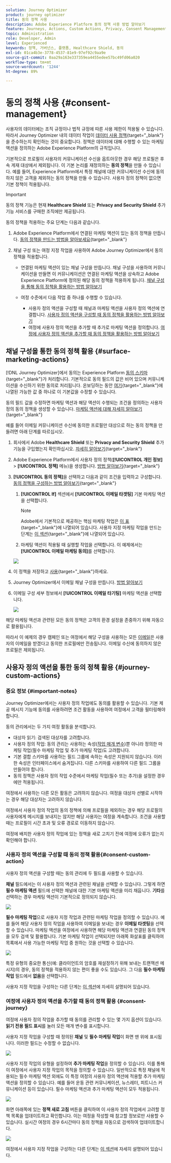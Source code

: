 ```yaml
---
solution: Journey Optimizer
product: journey optimizer
title: 동의 정책 사용
description: Adobe Experience Platform 동의 정책 사용 방법 알아보기
feature: Journeys, Actions, Custom Actions, Privacy, Consent Management
topic: Administration
role: Developer, Admin
level: Experienced
keywords: 정책, 거버넌스, 플랫폼, Healthcare Shield, 동의
exl-id: 01ca4b3e-3778-4537-81e9-97ef92c9aa9e
source-git-commit: 0aa29a163e337359ea4455edee57bc49fd06a020
workflow-type: tm+mt
source-wordcount: '1244'
ht-degree: 89%

---
```


# 동의 정책 사용 {#consent-management}

사용자의 데이터에는 조직 규정이나 법적 규정에 따른 사용 제한이 적용될 수 있습니다. 따라서 Journey Optimizer 내의 데이터 작업이 [데이터 사용 정책](https://experienceleague.adobe.com/docs/experience-platform/data-governance/policies/overview.html?lang=ko){target="_blank"}을 준수하는지 확인하는 것이 중요합니다. 정책은 데이터에 대해 수행할 수 있는 마케팅 액션을 정의하는 Adobe Experience Platform의 규칙입니다.

기본적으로 프로필이 사용자의 커뮤니케이션 수신을 옵트아웃한 경우 해당 프로필은 후속 게재 대상에서 제외됩니다. 이 기본 논리를 재정의하는 **동의 정책**&#x200B;을 만들 수 있습니다. 예를 들어, Experience Platform에서 특정 채널에 대한 커뮤니케이션 수신에 동의하지 않은 고객을 제외하는 동의 정책을 만들 수 있습니다. 사용자 정의 정책이 없으면 기본 정책이 적용됩니다.

>[!IMPORTANT]
>
>동의 정책 기능은 현재 **Healthcare Shield** 또는 **Privacy and Security Shield** 추가 기능 서비스를 구매한 조직에만 제공됩니다.

동의 정책을 적용하는 주요 단계는 다음과 같습니다.

1. Adobe Experience Platform에서 연결된 마케팅 액션이 있는 동의 정책을 만듭니다. [동의 정책을 만드는 방법을 알아보세요](https://experienceleague.adobe.com/docs/experience-platform/data-governance/policies/user-guide.html?lang=ko#consent-policy){target="_blank"}

2. 채널 구성 또는 여정 지정 작업을 사용하여 Adobe Journey Optimizer에서 동의 정책을 적용합니다.

   * 연결된 마케팅 액션이 있는 채널 구성을 만듭니다. 채널 구성을 사용하여 커뮤니케이션을 만들면 이 커뮤니케이션은 연결된 마케팅 액션을 상속하고 Adobe Experience Platform에 정의된 해당 동의 정책을 적용하게 됩니다. [채널 구성을 통해 동의 정책을 활용하는 방법 알아보기](#surface-marketing-actions)

   * 여정 수준에서 다음 작업 중 하나를 수행할 수 있습니다.

      * 사용자 정의 액션을 구성할 때 채널과 마케팅 액션을 사용자 정의 액션에 연결합니다. [사용자 정의 액션을 구성할 때 동의 정책을 활용하는 방법 알아보기](#consent-custom-action)
      * 여정에 사용자 정의 액션을 추가할 때 추가로 마케팅 액션을 정의합니다. [여정에 사용자 정의 액션을 추가할 때 동의 정책을 활용하는 방법 알아보기](#consent-journey)

## 채널 구성을 통한 동의 정책 활용 {#surface-marketing-actions}

[!DNL Journey Optimizer]에서 동의는 Experience Platform [동의 스키마](https://experienceleague.adobe.com/docs/experience-platform/xdm/field-groups/profile/consents.html?lang=ko){target="_blank"}가 처리합니다. 기본적으로 동의 필드의 값은 비어 있으며 커뮤니케이션을 수신하기 위한 동의로 처리됩니다. 온보딩하는 동안 [여기](https://experienceleague.adobe.com/docs/experience-platform/xdm/data-types/consents.html?lang=ko#choice-values){target="_blank"}에 나열된 가능한 값 중 하나로 이 기본값을 수정할 수 있습니다.

동의 필드 값을 수정하면 마케팅 액션과 해당 액션이 수행되는 조건을 정의하는 사용자 정의 동의 정책을 생성할 수 있습니다. [마케팅 액션에 대해 자세히 알아보기](https://experienceleague.adobe.com/docs/experience-platform/data-governance/policies/overview.html?lang=ko#marketing-actions){target="_blank"}

예를 들어 이메일 커뮤니케이션 수신에 동의한 프로필만 대상으로 하는 동의 정책을 만들려면 아래 단계를 따르십시오.

1. 회사에서 Adobe **Healthcare Shield** 또는 **Privacy and Security Shield** 추가 기능을 구입했는지 확인하십시오. [자세히 알아보기](https://experienceleague.adobe.com/docs/events/customer-data-management-voices-recordings/governance/healthcare-shield.html?lang=ko){target="_blank"}

1. Adobe Experience Platform에서 사용자 정의 정책(**[!UICONTROL 개인 정보]** > **[!UICONTROL 정책]** 메뉴)을 생성합니다. [방법 알아보기](https://experienceleague.adobe.com/docs/experience-platform/data-governance/policies/user-guide.html?lang=ko#create-policy){target="_blank"}

   <!--![](assets/consent-policy-create.png)-->

1. **[!UICONTROL 동의 정책]**&#x200B;을 선택하고 다음과 같이 조건을 입력하고 구성합니다. [동의 정책을 구성하는 방법 알아보기](https://experienceleague.adobe.com/docs/experience-platform/data-governance/policies/user-guide.html?lang=ko#consent-policy){target="_blank"}

   1. **[!UICONTROL If]** 섹션에서 **[!UICONTROL 이메일 타겟팅]** 기본 마케팅 액션을 선택합니다.

      <!--![](assets/consent-policy-marketing-action.png)-->

      >[!NOTE]
      >
      >Adobe에서 기본적으로 제공하는 핵심 마케팅 작업은 [이 표](https://experienceleague.adobe.com/docs/experience-platform/data-governance/policies/overview.html?lang=ko#core-actions){target="_blank"}에 나열되어 있습니다. 사용자 지정 마케팅 작업을 만드는 단계는 [이 섹션](https://experienceleague.adobe.com/docs/experience-platform/data-governance/policies/user-guide.html?lang=ko#create-marketing-action){target="_blank"}에 나열되어 있습니다.

   1. 마케팅 액션이 적용될 때 실행할 작업을 선택합니다. 이 예제에서는 **[!UICONTROL 이메일 마케팅 동의]**&#x200B;를 선택합니다.

   ![](assets/consent-policy-then.png)

1. 이 정책을 저장하고 [사용](https://experienceleague.adobe.com/docs/experience-platform/data-governance/policies/user-guide.html?lang=ko#enable){target="_blank"}하세요.

1. Journey Optimizer에서 이메일 채널 구성을 만듭니다. [방법 알아보기](../configuration/channel-surfaces.md#create-channel-surface)

1. 이메일 구성 세부 정보에서 **[!UICONTROL 이메일 타기팅]** 마케팅 액션을 선택합니다.

   ![](assets/surface-marketing-action.png)

해당 마케팅 액션과 관련된 모든 동의 정책은 고객의 환경 설정을 존중하기 위해 자동으로 활용됩니다.

따라서 이 예제의 경우 캠페인 또는 여정에서 해당 구성을 사용하는 모든 [이메일](../email/create-email.md)은 사용자의 이메일을 받겠다고 동의한 프로필에만 전송됩니다. 이메일 수신에 동의하지 않은 프로필은 제외됩니다.

## 사용자 정의 액션을 통한 동의 정책 활용 {#journey-custom-actions}

### 중요 정보 {#important-notes}

Journey Optimizer에서는 사용자 정의 작업에도 동의를 활용할 수 있습니다. 기본 제공 메시지 기능에 동의를 사용하려면 조건 활동을 사용하여 여정에서 고객을 필터링해야 합니다.

동의 관리에서는 두 가지 여정 활동을 분석합니다.

* 대상자 읽기: 검색된 대상자를 고려합니다.
* 사용자 정의 작업: 동의 관리는 사용하는 속성([작업 매개 변수](../action/about-custom-action-configuration.md#define-the-message-parameters))뿐 아니라 정의한 마케팅 작업(필수 마케팅 작업 및 추가 마케팅 작업)도 고려합니다.
* 기본 결합 스키마를 사용하는 필드 그룹에 속하는 속성은 지원되지 않습니다. 이러한 속성은 인터페이스에서 숨겨집니다. 다른 스키마를 사용하여 다른 필드 그룹을 만들어야 합니다.
* 동의 정책은 사용자 정의 작업 수준에서 마케팅 작업(필수 또는 추가)을 설정한 경우에만 적용됩니다.

여정에서 사용하는 다른 모든 활동은 고려하지 않습니다. 여정을 대상자 선별로 시작하는 경우 해당 대상자는 고려하지 않습니다.

여정에서 사용자 정의 작업의 동의 정책에 의해 프로필을 제외하는 경우 해당 프로필의 사용자에게 메시지를 보내지는 않지만 해당 사용자는 여정을 계속합니다. 조건을 사용할 때는 프로필이 시간 초과 및 오류 경로로 이동하지 않습니다.

여정에 배치한 사용자 정의 작업에 있는 정책을 새로 고치기 전에 여정에 오류가 없는지 확인해야 합니다.

<!--
There are two types of latency regarding the use of consent policies:

* **User latency**: the delay from the time a profile changes a consent settings to the moment it is applied in Experience Platform. This can take up to 48h. 
* **Consent policy latency**: the delay from the time a consent policy is created or updated to the moment it is applied. This can take up to 6 hours
-->

### 사용자 정의 액션을 구성할 때 동의 정책 활용{#consent-custom-action}

사용자 정의 액션을 구성할 때는 동의 관리에 두 필드를 사용할 수 있습니다.

**채널** 필드에서는 이 사용자 정의 액션과 관련된 채널을 선택할 수 있습니다. 그렇게 하면 **필수 마케팅 액션** 필드에 선택한 채널에 대한 기본 마케팅 액션을 미리 채웁니다. **기타**&#x200B;를 선택하는 경우 마케팅 액션이 기본적으로 정의되지 않습니다.

![](assets/consent1.png)

**필수 마케팅 작업**&#x200B;으로 사용자 지정 작업과 관련된 마케팅 작업을 정의할 수 있습니다. 예를 들어 해당 사용자 정의 작업을 사용하여 이메일을 보내는 경우 **이메일 타겟팅**&#x200B;을 선택할 수 있습니다. 마케팅 액션을 여정에서 사용하면 해당 마케팅 액션과 연결된 동의 정책을 모두 검색 및 활용합니다. 기본 마케팅 작업이 선택되지만 아래쪽 화살표를 클릭하여 목록에서 사용 가능한 마케팅 작업 중 원하는 것을 선택할 수 있습니다.

![](assets/consent2.png)

특정 유형의 중요한 통신(예: 클라이언트의 암호를 재설정하기 위해 보내는 트랜잭션 메시지)의 경우, 동의 정책을 적용하지 않는 편이 좋을 수도 있습니다. 그 다음 **필수 마케팅 작업** 필드에서 **없음**&#x200B;을 선택합니다.

사용자 지정 작업을 구성하는 다른 단계는 [이 섹션](../action/about-custom-action-configuration.md#consent-management)에 자세히 설명되어 있습니다.

### 여정에 사용자 정의 액션을 추가할 때 동의 정책 활용 {#consent-journey}

여정에 사용자 정의 작업을 추가할 때 동의를 관리할 수 있는 몇 가지 옵션이 있습니다. **읽기 전용 필드 표시**&#x200B;를 눌러 모든 매개 변수를 표시합니다.

사용자 지정 작업을 구성할 때 정의된 **채널** 및 **필수 마케팅 작업**&#x200B;이 화면 맨 위에 표시됩니다. 이러한 필드는 수정할 수 없습니다.

![](assets/consent4.png)

사용자 지정 작업의 유형을 설정하여 **추가 마케팅 작업**&#x200B;을 정의할 수 있습니다. 이를 통해 이 여정에서 사용자 지정 작업의 목적을 정의할 수 있습니다. 일반적으로 특정 채널에 적용되는 필수 마케팅 액션 외에도 이 특정 여정의 사용자 정의 액션에 적용할 추가 마케팅 액션을 정의할 수 있습니다. 예를 들어 운동 관련 커뮤니케이션, 뉴스레터, 피트니스 커뮤니케이션 등이 있습니다. 필수 마케팅 액션과 추가 마케팅 액션이 모두 적용됩니다.

![](assets/consent3.png)

화면 아래쪽에 있는 **정책 새로 고침** 버튼을 클릭하여 이 사용자 정의 작업에서 고려할 정책 목록을 업데이트하고 확인합니다. 이는 여정을 작성할 때 참고할 정보로만 사용할 수 있습니다. 실시간 여정의 경우 6시간마다 동의 정책을 자동으로 검색하여 업데이트합니다.

![](assets/consent5.png)

<!--
The following data is taken into account for consent:

* marketing actions and additional marketing actions defined in the custom action
* action parameters defined in the custom action, see this [section](../action/about-custom-action-configuration.md#define-the-message-parameters) 
* attributes used as criteria in a segment when the journey starts with a Read segment, see this [section](../building-journeys/read-audience.md) 

>[!NOTE]
>
>Please note that there can be a latency when updating the list of policies applied, refer to this [this section](../action/consent.md#important-notes).
-->

여정에서 사용자 지정 작업을 구성하는 다른 단계는 [이 섹션](../building-journeys/using-custom-actions.md)에 자세히 설명되어 있습니다.

